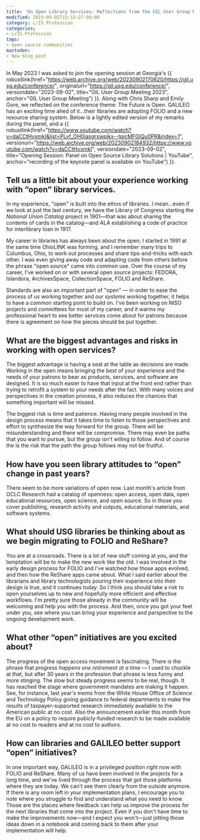```yaml
---
title: 'On Open Library Services: Reflections from the GIL User Group Meeting'
modified: 2023-09-02T15:15:27-04:00
category: L/IS Profession
categories:
- L/IS Profession
tags:
- open source communities
mastodon:
- New blog post
---
```

In May 2023 I was asked to join the opening session at Georgia's {{ robustlink(href="https://web.archive.org/web/20230902170620/https://gil.usg.edu/conference/", originalurl="https://gil.usg.edu/conference/", versiondate="2023-09-02", title="GIL User Group Meeting 2023", anchor="GIL User Group Meeting") }}. 
Along with Chris Sharp and Emily Gore, we reflected on the conference theme: The Future is Open.
GALILEO has an exciting time ahed of it...their libraries are adopting FOLIO and a new resource sharing system.
Below is a lightly edited version of my remarks during the panel, and a {{ robustlink(href="https://www.youtube.com/watch?v=daCCtHvxmkI&list=PLvf_OH0jasgrxwpikx--tpjcMFGIQu0PR&index=1", versionurl="https://web.archive.org/web/20230902184932/https://www.youtube.com/watch?v=daCCtHvxmkI", versiondate="2023-09-02", title="Opening Session: Panel on Open Source Library Solutions | YouTube", anchor="recording of the keynote panel is available on YouTube") }}.


## Tell us a little bit about your experience working with “open” library services.

In my experience, "open" is built into the ethos of libraries. 
I mean...even if we look at just the last century, we have the Library of Congress starting the _National Union Catalog_ project in 1901—that was about sharing the contents of cards in the catalog—and ALA establishing a code of practice for interlibrary loan in 1917. 

My career in libraries has always been about the open; I started in 1991 at the same time OhioLINK was forming, and I remember many trips to Columbus, Ohio, to work out processes and share tips-and-tricks with each other. 
I was even giving away code and adapting code from others before the phrase "open source" came into common use. 
Over the course of my career, I've worked on or with several open source projects: FEDORA, Islandora, ArchivesSpace, CollectionSpace, FOLIO and ReShare.

Standards are also an important part of "open" — in order to ease the process of _us_ working together and _our systems_ working together, it helps to have a common starting point to build on. 
I've been working on NISO projects and committees for most of my career, and it warms my professional heart to see better services come about for patrons because there is agreement on how the pieces should be put together.


## What are the biggest advantages and risks in working with open services?

The biggest advantage is having a seat at the table as decisions are made. 
Working in the open means bringing the best of your experience and the needs of your patrons to bear as products, services, and software are designed. 
It is so much easier to have that input at the front end rather than trying to retrofit a system to your needs after the fact. 
With many voices and perspectives in the creation process, it also reduces the chances that something important will be missed. 

The biggest risk is time and patience. 
Having many people involved in the design process means that it takes time to listen to those perspectives and effort to synthesize the way forward for the group. 
There will be misunderstanding and there will be compromise. 
There may even be paths that you want to pursue, but the group isn't willing to follow. 
And of course the is the risk that the path the group follows may not be fruitful. 


## How have you seen library attitudes to “open” change in past years?

There seem to be more variations of open now. 
Last month's article from OCLC Research had a catalog of openness: open access, open data, open educational resources, open science, and open source. 
So in those you cover publishing, research activity and outputs, educational materials, and software systems. 


## What should USG libraries be thinking about as we begin migrating to FOLIO and ReShare?

You are at a crossroads. 
There is a lot of new stuff coming at you, and the temptation will be to make the new work like the old. 
I was involved in the early design process for FOLIO and I've watched how those apps evolved, and then how the ReShare apps came about. 
What I said earlier about the librarians and library technologists pouring their experience into their design is true, and it continues today. 
So I think you should take a risk to open yourselves up to new and hopefully more efficient and effective workflows. 
I'm pretty sure those already in the community will be welcoming and help you with the process. 
And then, once you got your feet under you, see where you can bring your experience and perspective to the ongoing development work. 


## What other “open” initiatives are you excited about?

The progress of the open access movement is fascinating. 
There is the phrase that _progress happens one retirement at a time_ — I used to chuckle at that, but after 30 years in the profession that phrase is less funny and more stinging. 
The slow but steady progress seems to be real, though. 
It has reached the stage where government mandates are making it happen. 
See, for instance, last year's memo from the White House Office of Science and Technology Policy giving guidance to federal departments to make the results of taxpayer-supported research immediately available to the American public at no cost. 
Also the announcement earlier this month from the EU on a policy to require pubicly-funded research to be made available at no cost to readers and at no cost to authors. 


## How can libraries and GALILEO better support “open” initiatives?

In one important way, GALILEO is in a privileged position right now with FOLIO and ReShare. 
Many of us have been involved in the projects for a long time, and we've lived through the process that got those platforms where they are today. 
We can't see them clearly from the outside anymore. 
If there is any room left in your implementation plans, I encourage you to note where you struggle to find and understand what you need to know. 
Those are the places where feedback can help us improve the process for the next libraries that come into the project. 
Even if you don't have time to make the improvements now—and I expect you won't—just jotting those ideas down in a notebook and coming back to them after your implementation will help.